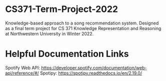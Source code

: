 # CS371-Term-Project-2022
Knowledge-based approach to a song recommendation system. Designed as a final term project for CS 371 Knowledge Representation and Reasoning at Northwestern University in Winter 2022. 

# Helpful Documentation Links
Spotify Web API: https://developer.spotify.com/documentation/web-api/reference/#/ 
Spotipy: https://spotipy.readthedocs.io/en/2.19.0/

